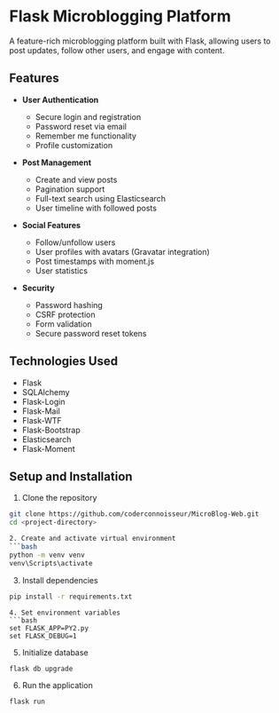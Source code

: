 # Flask Microblogging Platform

A feature-rich microblogging platform built with Flask, allowing users to post updates, follow other users, and engage with content.

## Features

- **User Authentication**
  - Secure login and registration
  - Password reset via email
  - Remember me functionality
  - Profile customization

- **Post Management**
  - Create and view posts
  - Pagination support
  - Full-text search using Elasticsearch
  - User timeline with followed posts

- **Social Features**
  - Follow/unfollow users
  - User profiles with avatars (Gravatar integration)
  - Post timestamps with moment.js
  - User statistics

- **Security**
  - Password hashing
  - CSRF protection
  - Form validation
  - Secure password reset tokens

## Technologies Used

- Flask
- SQLAlchemy
- Flask-Login
- Flask-Mail
- Flask-WTF
- Flask-Bootstrap
- Elasticsearch
- Flask-Moment

## Setup and Installation

1. Clone the repository
```bash
git clone https://github.com/coderconnoisseur/MicroBlog-Web.git
cd <project-directory>

2. Create and activate virtual environment
```bash
python -m venv venv
venv\Scripts\activate
 ```

3. Install dependencies
```bash
pip install -r requirements.txt
 ```
```
4. Set environment variables
```bash
set FLASK_APP=PY2.py
set FLASK_DEBUG=1
 ```
5. Initialize database
```bash
flask db upgrade
 ```
 6. Run the application
```bash
flask run
 ```